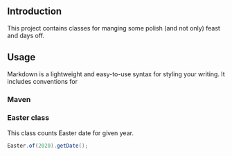 ## Introduction

This project contains classes for manging some polish (and not only) feast and days off.

## Usage

Markdown is a lightweight and easy-to-use syntax for styling your writing. It includes conventions for

### Maven
### Easter class

This class counts Easter date for given year. 

```java
Easter.of(2020).getDate();
```
